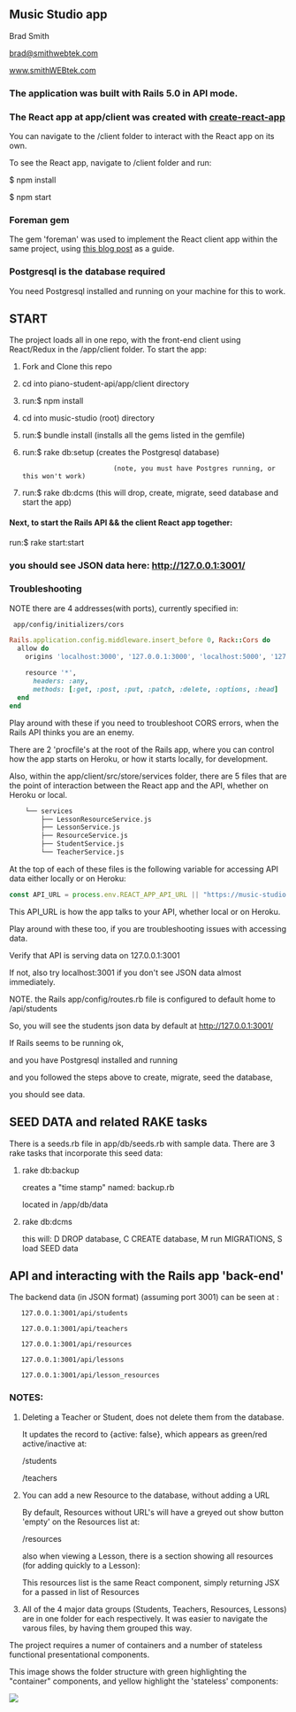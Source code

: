 ## Music Studio app

Brad Smith 

brad@smithwebtek.com

www.smithWEBtek.com

### The application was built with Rails 5.0 in API mode.

### The React app at app/client was created with [**create-react-app**](https://github.com/facebook/create-react-app)

You can navigate to the /client folder to interact with the React app on its own.

To see the React app, navigate to /client folder and run:

$ npm install

$ npm start

### Foreman gem
The gem 'foreman' was used to implement the React client app within the same project, using [this blog post](https://www.fullstackreact.com/articles/how-to-get-create-react-app-to-work-with-your-rails-api/) as a guide. 


### Postgresql is the database required
You need Postgresql installed and running on your machine for this to work.


## START
The project loads all in one repo, with the front-end client using React/Redux in the /app/client folder. To start the app:

1. Fork and Clone this repo

2. cd into piano-student-api/app/client directory

3. run:$   npm install

4. cd into music-studio  (root) directory

5. run:$   bundle install     (installs all the gems listed in the gemfile)

6. run:$   rake db:setup      (creates the Postgresql database)

                              (note, you must have Postgres running, or this won't work)   

7. run:$   rake db:dcms        (this will drop, create, migrate, seed database and start the app)

#### Next, to start the Rails API && the client React app together:

run:$  rake start:start

###  you should see JSON data here:  http://127.0.0.1:3001/


### Troubleshooting 
NOTE there are 4 addresses(with ports), currently specified in:

     app/config/initializers/cors

```ruby
Rails.application.config.middleware.insert_before 0, Rack::Cors do
  allow do
    origins 'localhost:3000', '127.0.0.1:3000', 'localhost:5000', '127.0.0.1:5000' 
  
    resource '*',
      headers: :any,
      methods: [:get, :post, :put, :patch, :delete, :options, :head]
  end
end
```

Play around with these if you need to troubleshoot CORS errors, when the Rails API thinks you are an enemy.

There are 2 'procfile's at the root of the Rails app, where you can control how the app starts on Heroku, or how it starts locally, for development. 

Also, within the app/client/src/store/services folder, there are 5 files that are the point of interaction between the React app and the API, whether on Heroku or local.

```bash
    └── services
        ├── LessonResourceService.js
        ├── LessonService.js
        ├── ResourceService.js
        ├── StudentService.js
        └── TeacherService.js
```

At the top of each of these files is the following variable for accessing API data either locally or on Heroku:

```javascript
const API_URL = process.env.REACT_APP_API_URL || "https://music-studio.herokuapp.com/api"
```

This API_URL is how the app talks to your API, whether local or on Heroku.

Play around with these too, if you are troubleshooting issues with accessing data. 

Verify that API is serving data on 127.0.0.1:3001

If not, also try localhost:3001 if you don't see JSON data almost immediately. 

NOTE. the Rails  app/config/routes.rb file is configured to default home to  /api/students

So, you will see the students json data by default at http://127.0.0.1:3001/

If Rails seems to be running ok,

and you have Postgresql installed and running

and you followed the steps above to create, migrate, seed the database, 

you should see data. 



## SEED DATA and related RAKE tasks
There is a seeds.rb file in app/db/seeds.rb with sample data.
There are 3 rake tasks that incorporate this seed data:

1.  rake db:backup

    creates a "time stamp" named: backup<time as number>.rb

    located in /app/db/data

2.  rake db:dcms

    this will: D DROP database, C CREATE database, M run MIGRATIONS, S load SEED data
 

## API and interacting with the Rails app 'back-end'
The backend data (in JSON format) (assuming port 3001) can be seen at :

       127.0.0.1:3001/api/students

       127.0.0.1:3001/api/teachers

       127.0.0.1:3001/api/resources

       127.0.0.1:3001/api/lessons

       127.0.0.1:3001/api/lesson_resources
	

### NOTES: 

1.  Deleting a Teacher or Student, does not delete them from the database.

    It updates the record to {active: false}, which appears as green/red active/inactive at:

      /students

      /teachers

2.  You can add a new Resource to the database, without adding a URL

    By default, Resources without URL's will have a greyed out show button 'empty' on the Resources list at:

      /resources
    
      also when viewing a Lesson, there is a section showing all resources (for adding quickly to a Lesson):
    
      This resources list is the same React component, simply returning JSX for a passed in list of Resources

3.  All of the 4 major data groups (Students, Teachers, Resources, Lessons) are in one folder for each respectively. It was easier to navigate the varous files, by having them grouped this way. 

The project requires a numer of containers and a number of stateless functional presentational components. 

This image shows the folder structure with green highlighting the "container" components, and yellow highlight the 'stateless' components:

![](http://res.cloudinary.com/smithwebtek/image/upload/v1516839958/music-studio/container-component-list.png)
